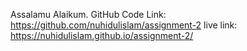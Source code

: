 Assalamu Alaikum.
GitHub Code Link: https://github.com/nuhidulislam/assignment-2
live link: https://nuhidulislam.github.io/assignment-2/

